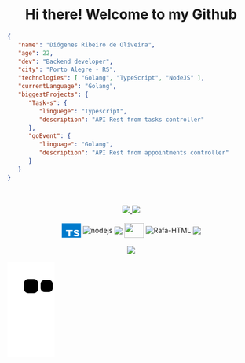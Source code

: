 <div>
   <h1 align="center">
     Hi there! Welcome to my Github
  </h1>
  
```json
{
   "name": "Diógenes Ribeiro de Oliveira",
   "age": 22,
   "dev": "Backend developer",
   "city": "Porto Alegre - RS",
   "technologies": [ "Golang", "TypeScript", "NodeJS" ],
   "currentLanguage": "Golang",
   "biggestProjects": {
      "Task-s": {
         "linguege": "Typescript",
         "description": "API Rest from tasks controller"
      },
      "goEvent": {
         "linguage": "Golang",
         "description": "API Rest from appointments controller"
      }
   }
}
```
   
</div>
<br><br>
<div align="center">
  <a href="https://github.com/diogenesOliver">
    <img height="150em" src="https://github-readme-stats.vercel.app/api?username=diogenesOliver&count_private=true&include_all_commits=true&show_icons=true&theme=dracula&hide_border=false&show_owner=true"/>
    <img height="150em" src="https://github-readme-stats.vercel.app/api/top-langs/?username=diogenesOliver&theme=dracula&hide_border=false&&layout=compact"/>
  </a>
</div>

<div align="center" valign="top"><br>
  <img align="center" alt="Js" height="30" width="40" src="https://raw.githubusercontent.com/devicons/devicon/master/icons/typescript/typescript-plain.svg">
  <img align="center" alt="nodejs" height="30" width="40" src="https://cdn.worldvectorlogo.com/logos/nodejs-icon.svg">
  <img align="center" height="35" src="https://cdn.jsdelivr.net/gh/devicons/devicon/icons/mongodb/mongodb-original-wordmark.svg" />
  <img align="center" height="30" width="40" src="https://cdn.jsdelivr.net/gh/devicons/devicon/icons/terraform/terraform-original.svg" />
  <img align="center" alt="Rafa-HTML" height="30" width="40" src="https://cdn.jsdelivr.net/gh/devicons/devicon/icons/amazonwebservices/amazonwebservices-original.svg" />
  <img align="center" height="40" src="https://cdn.jsdelivr.net/gh/devicons/devicon/icons/docker/docker-original.svg" />
   
</div><br>

<div align="center">
  <a href="https://www.linkedin.com/in/diogenesriboliveira/" target="_blank"><img src="https://img.shields.io/badge/-LinkedIn-%230077B5?style=for-the-badge&logo=linkedin&logoColor=white" target="_blank"></a> 
</div>

![snake gif](https://github.com/diogenesOliver/diogenesOliver/blob/output/github-contribution-grid-snake.svg)
